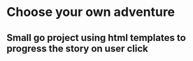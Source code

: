 # Choose your own adventure

## Small go project using html templates to progress the story on user click
